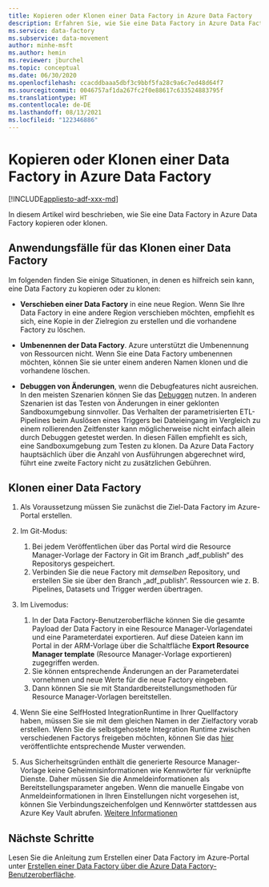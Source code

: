 ```yaml
---
title: Kopieren oder Klonen einer Data Factory in Azure Data Factory
description: Erfahren Sie, wie Sie eine Data Factory in Azure Data Factory kopieren oder klonen.
ms.service: data-factory
ms.subservice: data-movement
author: minhe-msft
ms.author: hemin
ms.reviewer: jburchel
ms.topic: conceptual
ms.date: 06/30/2020
ms.openlocfilehash: ccacddbaaa5dbf3c9bbf5fa28c9a6c7ed48d64f7
ms.sourcegitcommit: 0046757af1da267fc2f0e88617c633524883795f
ms.translationtype: HT
ms.contentlocale: de-DE
ms.lasthandoff: 08/13/2021
ms.locfileid: "122346886"
---
```

# <a name="copy-or-clone-a-data-factory-in-azure-data-factory"></a>Kopieren oder Klonen einer Data Factory in Azure Data Factory

[!INCLUDE[appliesto-adf-xxx-md](includes/appliesto-adf-xxx-md.md)]

In diesem Artikel wird beschrieben, wie Sie eine Data Factory in Azure Data Factory kopieren oder klonen.

## <a name="use-cases-for-cloning-a-data-factory"></a>Anwendungsfälle für das Klonen einer Data Factory

Im folgenden finden Sie einige Situationen, in denen es hilfreich sein kann, eine Data Factory zu kopieren oder zu klonen:

- **Verschieben einer Data Factory** in eine neue Region. Wenn Sie Ihre Data Factory in eine andere Region verschieben möchten, empfiehlt es sich, eine Kopie in der Zielregion zu erstellen und die vorhandene Factory zu löschen.

- **Umbenennen der Data Factory**. Azure unterstützt die Umbenennung von Ressourcen nicht. Wenn Sie eine Data Factory umbenennen möchten, können Sie sie unter einem anderen Namen klonen und die vorhandene löschen.

- **Debuggen von Änderungen**, wenn die Debugfeatures nicht ausreichen. In den meisten Szenarien können Sie das [Debuggen](iterative-development-debugging.md) nutzen. In anderen Szenarien ist das Testen von Änderungen in einer geklonten Sandboxumgebung sinnvoller. Das Verhalten der parametrisierten ETL-Pipelines beim Auslösen eines Triggers bei Dateieingang im Vergleich zu einem rollierenden Zeitfenster kann möglicherweise nicht einfach allein durch Debuggen getestet werden. In diesen Fällen empfiehlt es sich, eine Sandboxumgebung zum Testen zu klonen. Da Azure Data Factory hauptsächlich über die Anzahl von Ausführungen abgerechnet wird, führt eine zweite Factory nicht zu zusätzlichen Gebühren.

## <a name="how-to-clone-a-data-factory"></a>Klonen einer Data Factory

1. Als Voraussetzung müssen Sie zunächst die Ziel-Data Factory im Azure-Portal erstellen.

1. Im Git-Modus:
    1. Bei jedem Veröffentlichen über das Portal wird die Resource Manager-Vorlage der Factory in Git im Branch „adf\_publish“ des Repositorys gespeichert.
    1. Verbinden Sie die neue Factory mit _demselben_ Repository, und erstellen Sie sie über den Branch „adf\_publish“. Ressourcen wie z. B. Pipelines, Datasets und Trigger werden übertragen.

1. Im Livemodus:
    1. In der Data Factory-Benutzeroberfläche können Sie die gesamte Payload der Data Factory in eine Resource Manager-Vorlagendatei und eine Parameterdatei exportieren. Auf diese Dateien kann im Portal in der ARM-Vorlage über die Schaltfläche **Export Resource Manager template** (Resource Manager-Vorlage exportieren) zugegriffen werden.
    1. Sie können entsprechende Änderungen an der Parameterdatei vornehmen und neue Werte für die neue Factory eingeben.
    1. Dann können Sie sie mit Standardbereitstellungsmethoden für Resource Manager-Vorlagen bereitstellen.

1. Wenn Sie eine SelfHosted IntegrationRuntime in Ihrer Quellfactory haben, müssen Sie sie mit dem gleichen Namen in der Zielfactory vorab erstellen. Wenn Sie die selbstgehostete Integration Runtime zwischen verschiedenen Factorys freigeben möchten, können Sie das [hier](create-shared-self-hosted-integration-runtime-powershell.md) veröffentlichte entsprechende Muster verwenden.

1. Aus Sicherheitsgründen enthält die generierte Resource Manager-Vorlage keine Geheimnisinformationen wie Kennwörter für verknüpfte Dienste. Daher müssen Sie die Anmeldeinformationen als Bereitstellungsparameter angeben. Wenn die manuelle Eingabe von Anmeldeinformationen in Ihren Einstellungen nicht vorgesehen ist, können Sie Verbindungszeichenfolgen und Kennwörter stattdessen aus Azure Key Vault abrufen. [Weitere Informationen](store-credentials-in-key-vault.md)

## <a name="next-steps"></a>Nächste Schritte

Lesen Sie die Anleitung zum Erstellen einer Data Factory im Azure-Portal unter [Erstellen einer Data Factory über die Azure Data Factory-Benutzeroberfläche](quickstart-create-data-factory-portal.md).
